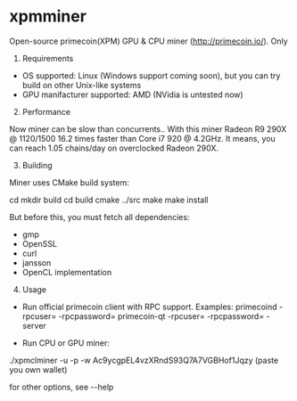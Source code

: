 xpmminer
========

Open-source primecoin(XPM) GPU & CPU miner (http://primecoin.io/). Only 

1. Requirements

- OS supported: Linux (Windows support coming soon), but you can try build on other Unix-like systems
- GPU manifacturer supported: AMD (NVidia is untested now)

2. Performance

Now miner can be slow than concurrents.. With this miner Radeon R9 290X @ 1120/1500 16.2 times faster than Core i7 920 @ 4.2GHz. It means, you can reach 1.05 chains/day on overclocked Radeon 290X.

3. Building

Miner uses CMake build system:

cd <project root directory>
mkdir build
cd build
cmake ../src
make
make install

But before this, you must fetch all dependencies:
 - gmp
 - OpenSSL
 - curl
 - jansson
 - OpenCL implementation

4. Usage

- Run official primecoin client with RPC support. Examples:
  primecoind -rpcuser=<userName> -rpcpassword=<password>
  primecoin-qt -rpcuser=<userName> -rpcpassword=<password> -server
  
- Run CPU or GPU miner:

./xpmclminer -u <userName> -p <password> -w Ac9ycgpEL4vzXRndS93Q7A7VGBHof1Jqzy (paste you own wallet)

for other options, see --help
